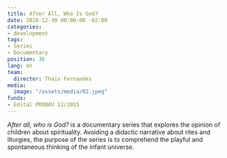 ```yaml
---
title: After All, Who Is God?
date: 2018-12-30 00:00:00 -02:00
categories:
- development
tags:
- Series
- Documentary
position: 36
lang: en
team:
  director: Thais Fernandes
media:
  image: "/assets/media/02.jpeg"
funds:
- Edital PRODAV 12/2015
---
```


_After all, who is God?_ is a documentary series that explores the opinion of children about spirituality. Avoiding a didactic narrative about rites and liturgies, the purpose of the series is to comprehend the playful and spontaneous thinking of the infant universe.

